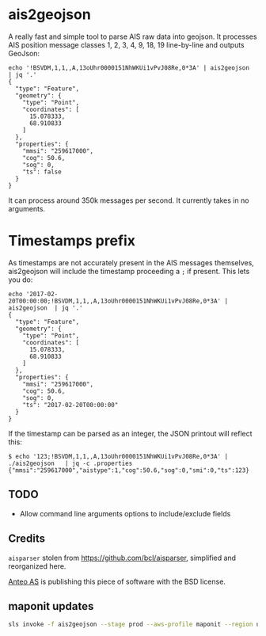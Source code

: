 # ais2geojson

A really fast and simple tool to parse AIS raw data into geojson. It processes AIS position message classes 1, 2, 3, 4, 9, 18, 19 line-by-line and outputs GeoJson:

```
echo '!BSVDM,1,1,,A,13oUhr0000151NhWKUi1vPvJ08Re,0*3A' | ais2geojson  | jq '.'
{
  "type": "Feature",
  "geometry": {
    "type": "Point",
    "coordinates": [
      15.078333,
      68.910833
    ]
  },
  "properties": {
    "mmsi": "259617000",
    "cog": 50.6,
    "sog": 0,
    "ts": false
  }
}
```

It can process around 350k messages per second. It currently takes in
no arguments.

# Timestamps prefix

As timestamps are not accurately present in the AIS messages
themselves, ais2geojson will include the timestamp proceeding a `;` if
present. This lets you do:

```
echo '2017-02-20T00:00:00;!BSVDM,1,1,,A,13oUhr0000151NhWKUi1vPvJ08Re,0*3A' | ais2geojson  | jq '.'
{
  "type": "Feature",
  "geometry": {
    "type": "Point",
    "coordinates": [
      15.078333,
      68.910833
    ]
  },
  "properties": {
    "mmsi": "259617000",
    "cog": 50.6,
    "sog": 0,
    "ts": "2017-02-20T00:00:00"
  }
}
```

If the timestamp can be parsed as an integer, the JSON printout will
reflect this:

```
$ echo '123;!BSVDM,1,1,,A,13oUhr0000151NhWKUi1vPvJ08Re,0*3A' | ./ais2geojson   | jq -c .properties
{"mmsi":"259617000","aistype":1,"cog":50.6,"sog":0,"smi":0,"ts":123}
```

## TODO

- Allow command line arguments options to include/exclude fields

## Credits

`aisparser` stolen from https://github.com/bcl/aisparser, simplified
and reorganized here.

[Anteo AS](http://anteo.no/) is publishing this piece of software with the BSD license.

## maponit updates
```bash
sls invoke -f ais2geojson --stage prod --aws-profile maponit --region us-east-2 --namespace maponit -l
```
